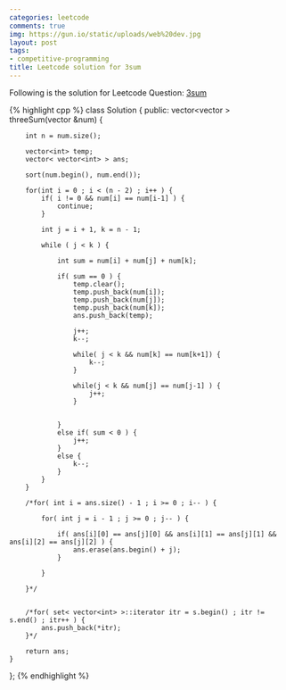 ```yaml
---
categories: leetcode
comments: true
img: https://gun.io/static/uploads/web%20dev.jpg
layout: post
tags:
- competitive-programming
title: Leetcode solution for 3sum
---
```


Following is the solution for Leetcode Question: [3sum](https://leetcode.com/problems/3sum/)

{% highlight cpp %}
class Solution {
public:
    vector<vector<int> > threeSum(vector<int> &num) {
        
        int n = num.size();
		
        vector<int> temp;
        vector< vector<int> > ans;
        
        sort(num.begin(), num.end());
		
        for(int i = 0 ; i < (n - 2) ; i++ ) {
            if( i != 0 && num[i] == num[i-1] ) {
                continue;
            }
            
            int j = i + 1, k = n - 1;
            
            while ( j < k ) {
            
                int sum = num[i] + num[j] + num[k];
                
                if( sum == 0 ) {
                    temp.clear();
                    temp.push_back(num[i]);
                    temp.push_back(num[j]);
                    temp.push_back(num[k]);
                    ans.push_back(temp);
                    
                    j++;
                    k--;
                    
                    while( j < k && num[k] == num[k+1]) {
                        k--;
                    }
                    
                    while(j < k && num[j] == num[j-1] ) {
                        j++;
                    }
                    
                    
                }
                else if( sum < 0 ) {
                    j++;
                }
                else {
                    k--;
                }
            }
        }
        
        /*for( int i = ans.size() - 1 ; i >= 0 ; i-- ) {
            
            for( int j = i - 1 ; j >= 0 ; j-- ) {
                
                if( ans[i][0] == ans[j][0] && ans[i][1] == ans[j][1] && ans[i][2] == ans[j][2] ) {
                    ans.erase(ans.begin() + j);
                }
                
            }
            
        }*/
        
        
        /*for( set< vector<int> >::iterator itr = s.begin() ; itr != s.end() ; itr++ ) {
            ans.push_back(*itr);
        }*/
        
        return ans;
    }
};
{% endhighlight %}